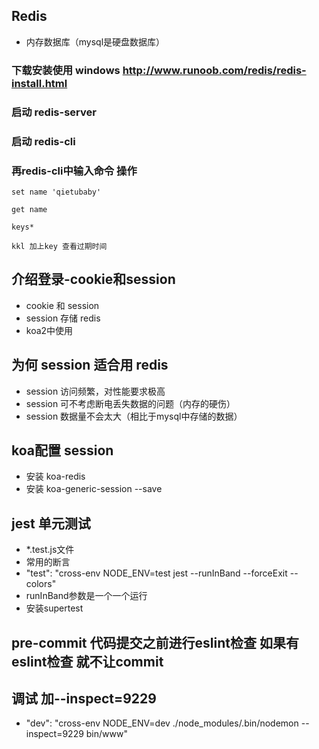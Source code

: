 ## Redis
- 内存数据库（mysql是硬盘数据库）

### 下载安装使用 windows http://www.runoob.com/redis/redis-install.html

### 启动 redis-server
### 启动 redis-cli

### 再redis-cli中输入命令 操作 
```
set name 'qietubaby'

get name

keys*

kkl 加上key 查看过期时间

```

## 介绍登录-cookie和session
- cookie 和 session
- session 存储 redis
- koa2中使用
  
## 为何 session 适合用 redis
- session 访问频繁，对性能要求极高
- session 可不考虑断电丢失数据的问题（内存的硬伤）
- session 数据量不会太大（相比于mysql中存储的数据）

## koa配置 session
- 安装 koa-redis
- 安装 koa-generic-session --save
  
## jest 单元测试
- *.test.js文件
- 常用的断言
- "test": "cross-env NODE_ENV=test jest --runInBand --forceExit --colors"
- runInBand参数是一个一个运行
- 安装supertest
  
## pre-commit 代码提交之前进行eslint检查 如果有eslint检查 就不让commit


## 调试 加--inspect=9229
- "dev": "cross-env NODE_ENV=dev ./node_modules/.bin/nodemon --inspect=9229 bin/www"


